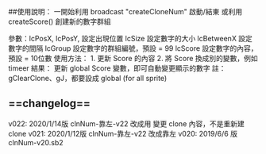 ##使用說明：
  一開始利用 broadcast "createCloneNum" 啟動/結東
  或利用 createScore() 創建新的數字群組

  參數：lcPosX, lcPosY, 設定出現位置
              lcSize 設定數字的大小
              lcBetweenX 設定數字的間隔
              lcGroup 設定數字的群組編號，預設 = 99
              lcScore 設定數字的內容，預設 = 10位數
  使用方法：
              1. 更新 Score 的內容
              2. 將 Score 換成別的變數，例如 timeer
  結果： 更新 global Score 變數，即可自動變更顯示的數字
  註：gClearClone、gJ，都要設成 global (for all sprite)
## ==changelog==
v022: 2020/1/14版 clnNum-靠左-v22
          改成用 變更 clone 內容，不是重新建 clone
v021: 2020/1/12版 clnNum-靠左-v22
          改成靠左
v020: 2019/6/6 版
         clnNum-v20.sb2
